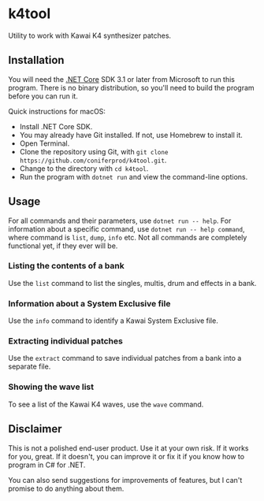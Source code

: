 # k4tool

Utility to work with Kawai K4 synthesizer patches.

## Installation

You will need the [.NET Core](https://dotnet.microsoft.com/en-us/download) SDK 3.1 or later from Microsoft to run this program. There is no binary distribution, so you'll need to build the program before you can run it.

Quick instructions for macOS:
- Install .NET Core SDK.
- You may already have Git installed. If not, use Homebrew to install it.
- Open Terminal.
- Clone the repository using Git, with `git clone https://github.com/coniferprod/k4tool.git`.
- Change to the directory with `cd k4tool`.
- Run the program with `dotnet run` and view the command-line options.

## Usage

For all commands and their parameters, use `dotnet run -- help`. For information about a specific command,
use `dotnet run -- help command`, where command is `list`, `dump`, `info` etc. Not all commands are
completely functional yet, if they ever will be.

### Listing the contents of a bank

Use the `list` command to list the singles, multis, drum and effects in a bank.

### Information about a System Exclusive file

Use the `info` command to identify a Kawai System Exclusive file.

### Extracting individual patches

Use the `extract` command to save individual patches from a bank into a separate file.

### Showing the wave list

To see a list of the Kawai K4 waves, use the `wave` command.

## Disclaimer

This is not a polished end-user product. Use it at your own risk. If it works for you, great.
If it doesn't, you can improve it or fix it if you know how to program in C# for .NET.

You can also send suggestions for improvements of features, but I can't promise to do anything
about them.

